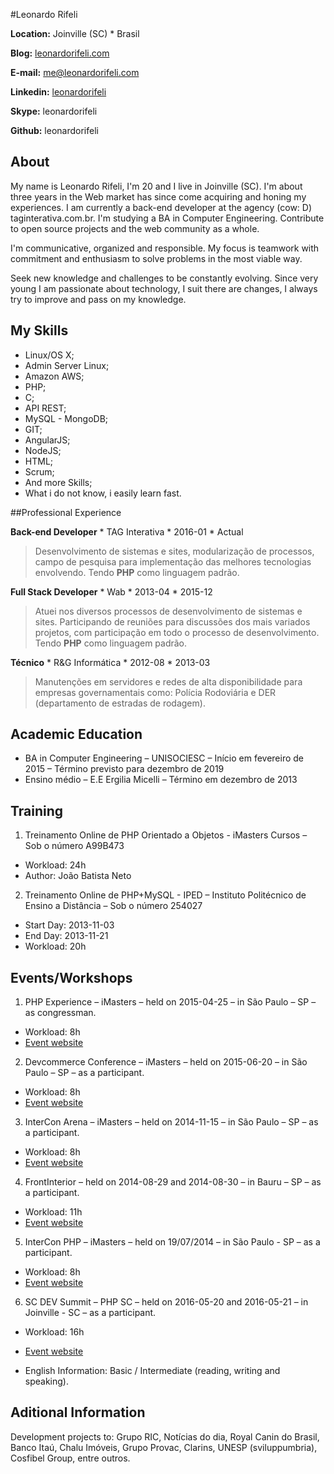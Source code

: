 #Leonardo Rifeli

**Location:** Joinville (SC) * Brasil

**Blog:** [leonardorifeli.com](https://leonardorifeli.com)

**E-mail:** [me@leonardorifeli.com](mailto:me@leonardorifeli.com)

**Linkedin:** [leonardorifeli](http://linkedin.com/in/leonardorifeli)

**Skype:** leonardorifeli

**Github:** leonardorifeli

## About

My name is Leonardo Rifeli, I'm 20 and I live in Joinville (SC). I'm about three years in the Web market has since come acquiring and honing my experiences. I am currently a back-end developer at the agency (cow: D) taginterativa.com.br. I'm studying a BA in Computer Engineering. Contribute to open source projects and the web community as a whole.

I'm communicative, organized and responsible. My focus is teamwork with commitment and enthusiasm to solve problems in the most viable way.

Seek new knowledge and challenges to be constantly evolving. Since very young I am passionate about technology, I suit there are changes, I always try to improve and pass on my knowledge.

## My Skills

* Linux/OS X;
* Admin Server Linux;
* Amazon AWS;
* PHP;
* C;
* API REST;
* MySQL - MongoDB;
* GIT;
* AngularJS;
* NodeJS;
* HTML;
* Scrum;
* And more Skills;
* What i do not know, i easily learn fast.

##Professional Experience

**Back-end Developer** * TAG Interativa * 2016-01 * Actual
>Desenvolvimento de sistemas e sites, modularização de processos, campo de pesquisa para implementação das melhores tecnologias envolvendo. Tendo **PHP** como linguagem padrão.

**Full Stack Developer** * Wab * 2013-04 * 2015-12

>Atuei nos diversos processos de desenvolvimento de sistemas e sites. Participando de reuniões para discussões dos mais variados projetos, com participação em todo o processo de desenvolvimento. Tendo **PHP** como linguagem padrão.

**Técnico** * R&G Informática * 2012-08 * 2013-03

>Manutenções em servidores e redes de alta disponibilidade para empresas governamentais como: Polícia Rodoviária e DER (departamento de estradas de rodagem).

## Academic Education

* BA in Computer Engineering – UNISOCIESC – Início em fevereiro de 2015 – Término previsto para dezembro de 2019
* Ensino médio – E.E Ergilia Micelli – Término em dezembro de 2013

## Training

1. Treinamento Online de PHP Orientado a Objetos - iMasters Cursos – Sob o número A99B473
* Workload: 24h
* Author: João Batista Neto
2. Treinamento Online de PHP+MySQL - IPED – Instituto Politécnico de Ensino a Distância – Sob o número 254027
* Start Day: 2013-11-03
* End Day: 2013-11-21
* Workload: 20h

## Events/Workshops

1. PHP Experience – iMasters – held on 2015-04-25 – in São Paulo – SP – as congressman.
* Workload: 8h
* [Event website](http://phpexperience.imasters.com.br/)
2. Devcommerce Conference – iMasters – held on 2015-06-20 – in São Paulo – SP – as a participant.
* Workload: 8h
* [Event website](http://devcommerce.imasters.com.br/)
3. InterCon Arena – iMasters – held on 2014-11-15 – in São Paulo – SP – as a participant.
* Workload: 8h
* [Event website](http://intercon.imasters.com.br/)
4. FrontInterior – held on 2014-08-29 and 2014-08-30 – in Bauru – SP – as a participant.
* Workload: 11h
* [Event website](https://www.facebook.com/Frontinterior)
5. InterCon PHP – iMasters – held on 19/07/2014 – in São Paulo - SP – as a participant.
* Workload: 8h
* [Event website](http://interconphp.imasters.com.br/)
6. SC DEV Summit – PHP SC – held on 2016-05-20 and 2016-05-21 – in Joinville - SC – as a participant.
* Workload: 16h
* [Event website](http://scdevsummit.com.br/)

* English Information: Basic / Intermediate (reading, writing and speaking).

## Aditional Information

Development projects to: Grupo RIC, Notícias do dia, Royal Canin do Brasil, Banco Itaú, Chalu Imóveis, Grupo Provac, Clarins, UNESP (sviluppumbria), Cosfibel Group, entre outros.
